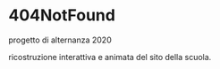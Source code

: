 # 404NotFound
progetto di alternanza 2020

ricostruzione interattiva e animata del sito della scuola.
